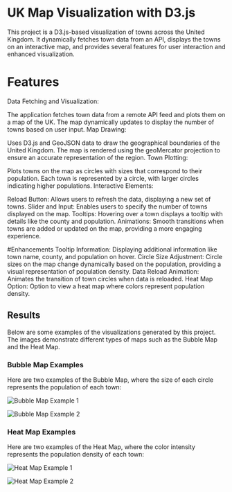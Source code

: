# UK Map Visualization with D3.js
This project is a D3.js-based visualization of towns across the United Kingdom. It dynamically fetches town data from an API, displays the towns on an interactive map, and provides several features for user interaction and enhanced visualization.

# Features
Data Fetching and Visualization:

The application fetches town data from a remote API feed and plots them on a map of the UK.
The map dynamically updates to display the number of towns based on user input.
Map Drawing:

Uses D3.js and GeoJSON data to draw the geographical boundaries of the United Kingdom.
The map is rendered using the geoMercator projection to ensure an accurate representation of the region.
Town Plotting:

Plots towns on the map as circles with sizes that correspond to their population.
Each town is represented by a circle, with larger circles indicating higher populations.
Interactive Elements:

Reload Button: Allows users to refresh the data, displaying a new set of towns.
Slider and Input: Enables users to specify the number of towns displayed on the map.
Tooltips: Hovering over a town displays a tooltip with details like the county and population.
Animations: Smooth transitions when towns are added or updated on the map, providing a more engaging experience.

#Enhancements
Tooltip Information: Displaying additional information like town name, county, and population on hover.
Circle Size Adjustment: Circle sizes on the map change dynamically based on the population, providing a visual representation of population density.
Data Reload Animation: Animates the transition of town circles when data is reloaded.
Heat Map Option: Option to view a heat map where colors represent population density.

## Results
Below are some examples of the visualizations generated by this project. The images demonstrate different types of maps such as the Bubble Map and the Heat Map.

### Bubble Map Examples
Here are two examples of the Bubble Map, where the size of each circle represents the population of each town:

![Bubble Map Example 1](info/Bubble_eg_1.png)

![Bubble Map Example 2](info/Bubble_eg_2.png)

### Heat Map Examples
Here are two examples of the Heat Map, where the color intensity represents the population density of each town:

![Heat Map Example 1](info/Heat_1.png)

![Heat Map Example 2](info/Heat_2.png)
